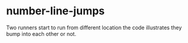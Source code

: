 # number-line-jumps
Two runners start to run from different location the code illustrates they bump into each other or not.
